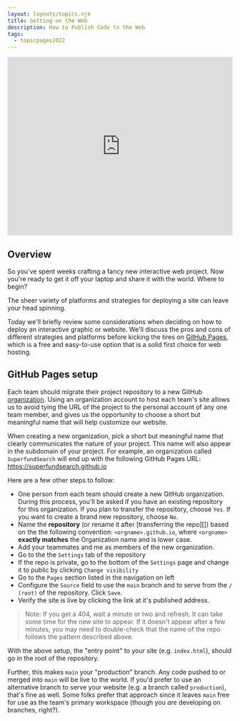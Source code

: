 ```yaml
---
layout: layouts/topics.njk
title: Getting on the Web
description: How to Publish Code to the Web
tags:
  - topicpages2022
---
```



<iframe src="https://docs.google.com/presentation/d/e/2PACX-1vSJkVE397GZ-EuGycXWDTA04eP1gktNt3fyqIDW5nyvsu4nuU5BQdCPuP1nvKyfj0WcBdtHfGgholJO/embed?start=false&loop=false&delayms=3000" frameborder="0" width="100%" height="400" allowfullscreen="true" mozallowfullscreen="true" webkitallowfullscreen="true"></iframe>

## Overview

So you've spent weeks crafting a fancy new interactive web project. Now you're ready to get it off your laptop and share it with the world.  Where to begin?

The sheer variety of platforms and strategies for deploying a site can leave your head spinning.

Today we'll briefly review some considerations when deciding on how to deploy an interactive graphic or website. We'll discuss the pros and cons of different strategies and platforms before kicking the tires on [GitHub Pages](https://pages.github.com/), which is a free and easy-to-use option that is a solid first choice for web hosting.

## GitHub Pages setup

Each team should migrate their project repository to a new GitHub [organization](https://docs.github.com/en/organizations). Using an organization account to host each team's site allows us to avoid tying the URL of the project to the personal account of any one team member, and gives us the opportunity to choose a short but meaningful name that will help customize our website.

When creating a new organization, pick a short but meaningful name that clearly communicates the nature of your project. This name will also appear in the subdomain of your project. For example, an organization called `SuperfundSearch` will end up with the following GitHub Pages URL: https://superfundsearch.github.io

Here are a few other steps to follow:

* One person from each team should create a new GitHub organization. During this process, you'll be asked if you have an existing repository for this organization. If you plan to transfer the repository, choose `Yes`. If you want to create a brand new repository, choose `No`.
* Name the **repository** (or rename it after [transferring the repo][]) based on the the following convention: `<orgname>.github.io`, where `<orgname>` **exactly matches** the Organization name and is lower case.
* Add your teammates and me as members of the new organization.
* Go to the the `Settings` tab of the repository
* If the repo is private, go to the bottom of the `Settings` page and
change it to public by clicking `Change visibility`
* Go to the `Pages` section listed in the navigation on left
* Configure the `Source` field to use the `main` branch and to serve from the `/ (root)` of the repository. Click `Save`.
* Verify the site is live by clicking the link at it's published address.

> Note: If you get a 404, wait a minute or two and refresh. It can take some time for the new site to appear. If it doesn't appear after a few minutes, you may need to double-check that the name of the repo follows the pattern described above.


[transferring the repository]: https://docs.github.com/en/repositories/creating-and-managing-repositories/transferring-a-repository

With the above setup, the "entry point" to your site (e.g.  `index.html`), should go in the root of the repository.

Further, this makes `main` your "production" branch. Any code pushed to or merged into `main` will be live to the world. If you'd prefer to use an alternative branch to serve your website (e.g.  a branch called `production`), that's fine as well. Some folks prefer that approach since it leaves `main` free for use as the team's primary workspace (though you *are* developing on branches, right?).
